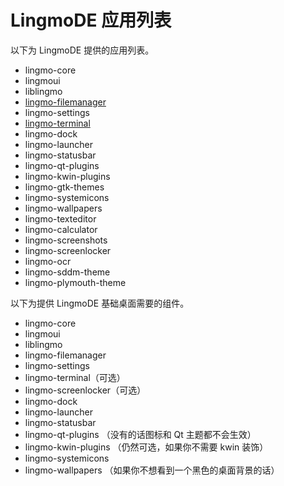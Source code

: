 # LingmoDE 应用列表

以下为 LingmoDE 提供的应用列表。

- lingmo-core
- lingmoui
- liblingmo
- [lingmo-filemanager](lingmo-filemanager)
- lingmo-settings
- [lingmo-terminal](lingmo-terminal)
- lingmo-dock
- lingmo-launcher
- lingmo-statusbar
- lingmo-qt-plugins
- lingmo-kwin-plugins
- lingmo-gtk-themes
- lingmo-systemicons
- lingmo-wallpapers
- lingmo-texteditor
- lingmo-calculator
- lingmo-screenshots
- lingmo-screenlocker
- lingmo-ocr
- lingmo-sddm-theme
- lingmo-plymouth-theme

以下为提供 LingmoDE 基础桌面需要的组件。

- lingmo-core
- lingmoui
- liblingmo
- lingmo-filemanager
- lingmo-settings
- lingmo-terminal（可选）
- lingmo-screenlocker（可选）
- lingmo-dock
- lingmo-launcher
- lingmo-statusbar
- lingmo-qt-plugins （没有的话图标和 Qt 主题都不会生效）
- lingmo-kwin-plugins （仍然可选，如果你不需要 kwin 装饰）
- lingmo-systemicons
- lingmo-wallpapers （如果你不想看到一个黑色的桌面背景的话）
